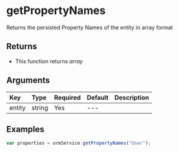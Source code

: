 # getPropertyNames

Returns the persisted Property Names of the entity in array format

## Returns

* This function returns _array_

## Arguments

| Key | Type | Required | Default | Description |
| :--- | :--- | :--- | :--- | :--- |
| entity | string | Yes | --- |  |

## Examples

```javascript
var properties = ormService.getPropertyNames("User");
```

